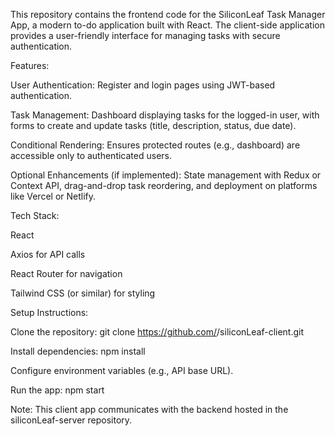 This repository contains the frontend code for the SiliconLeaf Task Manager App, a modern to-do application built with React. The client-side application provides a user-friendly interface for managing tasks with secure authentication.

Features:





User Authentication: Register and login pages using JWT-based authentication.



Task Management: Dashboard displaying tasks for the logged-in user, with forms to create and update tasks (title, description, status, due date).



Conditional Rendering: Ensures protected routes (e.g., dashboard) are accessible only to authenticated users.



Optional Enhancements (if implemented): State management with Redux or Context API, drag-and-drop task reordering, and deployment on platforms like Vercel or Netlify.

Tech Stack:





React



Axios for API calls



React Router for navigation



Tailwind CSS (or similar) for styling

Setup Instructions:





Clone the repository: git clone https://github.com/<your-username>/siliconLeaf-client.git



Install dependencies: npm install



Configure environment variables (e.g., API base URL).



Run the app: npm start

Note: This client app communicates with the backend hosted in the siliconLeaf-server repository.
